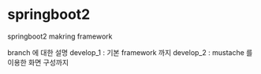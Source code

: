 # springboot2
springboot2 makring framework

branch 에 대한 설명
develop_1 : 기본 framework 까지
develop_2 : mustache 를 이용한 화면 구성까지
